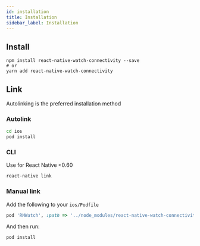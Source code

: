 ```yaml
---
id: installation
title: Installation
sidebar_label: Installation
---
```


## Install

```shell script
npm install react-native-watch-connectivity --save
# or
yarn add react-native-watch-connectivity
```

## Link

Autolinking is the preferred installation method

### Autolink

```bash
cd ios
pod install
```

### CLI

Use for React Native <0.60

```bash
react-native link
```

### Manual link

Add the following to your `ios/Podfile`

```ruby
pod 'RNWatch', :path => '../node_modules/react-native-watch-connectivity'
```

And then run:

```bash
pod install
``` 


